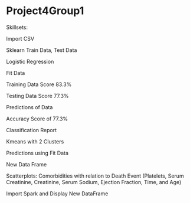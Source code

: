 # Project4Group1

Skillsets:

Import CSV

Sklearn Train Data, Test Data

Logistic Regression

Fit Data

Training Data Score 83.3%

Testing Data Score 77.3%

Predictions of Data

Accuracy Score of 77.3%

Classification Report

Kmeans with 2 Clusters

Predictions using Fit Data

New Data Frame

Scatterplots:
  Comorbidities with relation to Death Event (Platelets, Serum Creatinine, Creatinine, Serum Sodium, Ejection Fraction, Time, and Age)

Import Spark and Display New DataFrame
